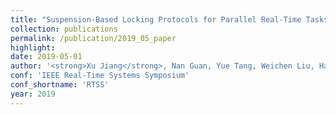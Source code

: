 ```yaml
---
title: "Suspension-Based Locking Protocols for Parallel Real-Time Tasks"
collection: publications
permalink: /publication/2019_05_paper
highlight: 
date: 2019-05-01
author: '<strong>Xu Jiang</strong>, Nan Guan, Yue Tang, Weichen Liu, Hancong Duan'
conf: 'IEEE Real-Time Systems Symposium'
conf_shortname: 'RTSS'
year: 2019
---
```


